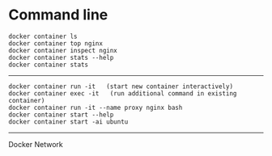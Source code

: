 <!-- TITLE: Command Line -->
<!-- SUBTITLE: A quick summary of Command Line -->

# Command line


```text
docker container ls
docker container top nginx
docker container inspect nginx
docker container stats --help
docker container stats
```



-----


```
docker container run -it   (start new container interactively)
docker container exec -it   (run additional command in existing container)
docker container run -it --name proxy nginx bash
docker container start --help
docker container start -ai ubuntu
```

-----


Docker Network


